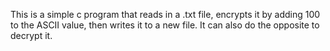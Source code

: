 This is a simple c program that reads in a .txt file, encrypts it by adding 100 to the ASCII value, then writes it to a new file.
It can also do the opposite to decrypt it.
